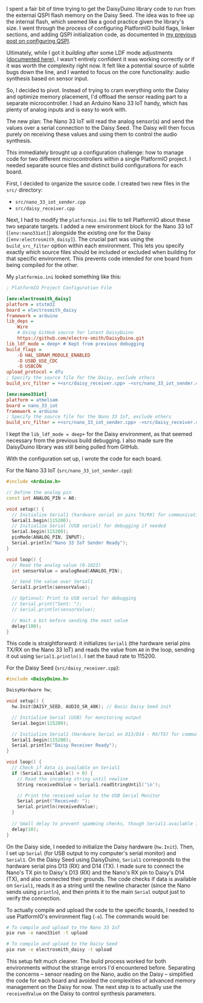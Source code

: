 I spent a fair bit of time trying to get the DaisyDuino library code to run from the external QSPI flash memory on the Daisy Seed. The idea was to free up the internal flash, which seemed like a good practice given the library's size. I went through the process of configuring PlatformIO build flags, linker sections, and adding QSPI initialization code, as documented in [my previous post on configuring QSPI](./2025-04-22-configuring-qspi-for-daisyduino.md).

Ultimately, while I got it *building* after some LDF mode adjustments ([documented here](./2025-04-22-debugging-daisy-build-ldf-mode.md)), I wasn't entirely confident it was working correctly or if it was worth the complexity right now. It felt like a potential source of subtle bugs down the line, and I wanted to focus on the core functionality: audio synthesis based on sensor input.

So, I decided to pivot. Instead of trying to cram everything onto the Daisy and optimize memory placement, I'd offload the sensor reading part to a separate microcontroller. I had an Arduino Nano 33 IoT handy, which has plenty of analog inputs and is easy to work with.

The new plan: The Nano 33 IoT will read the analog sensor(s) and send the values over a serial connection to the Daisy Seed. The Daisy will then focus purely on receiving these values and using them to control the audio synthesis.

This immediately brought up a configuration challenge: how to manage code for two different microcontrollers within a single PlatformIO project. I needed separate source files and distinct build configurations for each board.

First, I decided to organize the source code. I created two new files in the `src/` directory:
- `src/nano_33_iot_sender.cpp`
- `src/daisy_receiver.cpp`

Next, I had to modify the `platformio.ini` file to tell PlatformIO about these two separate targets. I added a new environment block for the Nano 33 IoT (`[env:nano33iot]`) alongside the existing one for the Daisy (`[env:electrosmith_daisy]`). The crucial part was using the `build_src_filter` option within each environment. This lets you specify exactly which source files should be included or excluded when building for that specific environment. This prevents code intended for one board from being compiled for the other.

My `platformio.ini` looked something like this:

```ini
; PlatformIO Project Configuration File

[env:electrosmith_daisy]
platform = ststm32
board = electrosmith_daisy
framework = arduino
lib_deps = 
	Wire
	# Using GitHub source for latest DaisyDuino
	https://github.com/electro-smith/DaisyDuino.git 
lib_ldf_mode = deep+ # Kept from previous debugging
build_flags = 
	-D HAL_SDRAM_MODULE_ENABLED
	-D USBD_USE_CDC
	-D USBCON
upload_protocol = dfu
; Specify the source file for the Daisy, exclude others
build_src_filter = +<src/daisy_receiver.cpp> -<src/nano_33_iot_sender.cpp> -<src/main.cpp>

[env:nano33iot]
platform = atmelsam
board = nano_33_iot
framework = arduino
; Specify the source file for the Nano 33 IoT, exclude others
build_src_filter = +<src/nano_33_iot_sender.cpp> -<src/daisy_receiver.cpp> -<src/main.cpp>
```
I kept the `lib_ldf_mode = deep+` for the Daisy environment, as that seemed necessary from the previous build debugging. I also made sure the DaisyDuino library was still being pulled from GitHub.

With the configuration set up, I wrote the code for each board.

For the Nano 33 IoT (`src/nano_33_iot_sender.cpp`):

```cpp
#include <Arduino.h>

// Define the analog pin
const int ANALOG_PIN = A0;

void setup() {
  // Initialize Serial1 (hardware serial on pins TX/RX) for communication with Daisy
  Serial1.begin(115200);
  // Initialize Serial (USB serial) for debugging if needed
  Serial.begin(115200);
  pinMode(ANALOG_PIN, INPUT);
  Serial.println("Nano 33 IoT Sender Ready");
}

void loop() {
  // Read the analog value (0-1023)
  int sensorValue = analogRead(ANALOG_PIN);

  // Send the value over Serial1
  Serial1.println(sensorValue);

  // Optional: Print to USB serial for debugging
  // Serial.print("Sent: ");
  // Serial.println(sensorValue);

  // Wait a bit before sending the next value
  delay(100);
}
```
This code is straightforward: it initializes `Serial1` (the hardware serial pins TX/RX on the Nano 33 IoT) and reads the value from `A0` in the loop, sending it out using `Serial1.println()`. I set the baud rate to 115200.

For the Daisy Seed (`src/daisy_receiver.cpp`):

```cpp
#include <DaisyDuino.h>

DaisyHardware hw;

void setup() {
  hw.Init(DAISY_SEED, AUDIO_SR_48K); // Basic Daisy Seed init

  // Initialize Serial (USB) for monitoring output
  Serial.begin(115200);

  // Initialize Serial1 (Hardware Serial on D13/D14 - RX/TX) for communication with Nano
  Serial1.begin(115200);
  Serial.println("Daisy Receiver Ready");
}

void loop() {
  // Check if data is available on Serial1
  if (Serial1.available() > 0) {
    // Read the incoming string until newline
    String receivedValue = Serial1.readStringUntil('\n');

    // Print the received value to the USB Serial Monitor
    Serial.print("Received: ");
    Serial.println(receivedValue);
  }
  
  // Small delay to prevent spamming checks, though Serial1.available is non-blocking
  delay(10); 
}
```
On the Daisy side, I needed to initialize the Daisy hardware (`hw.Init`). Then, I set up `Serial` (for USB output to my computer's serial monitor) and `Serial1`. On the Daisy Seed using DaisyDuino, `Serial1` corresponds to the hardware serial pins D13 (RX) and D14 (TX). I made sure to connect the Nano's TX pin to Daisy's D13 (RX) and the Nano's RX pin to Daisy's D14 (TX), and also connected their grounds. The code checks if data is available on `Serial1`, reads it as a string until the newline character (since the Nano sends using `println`), and then prints it to the main `Serial` output just to verify the connection.

To actually compile and upload the code to the specific boards, I needed to use PlatformIO's environment flag (`-e`). The commands would be:

```sh
# To compile and upload to the Nano 33 IoT
pio run -e nano33iot -t upload

# To compile and upload to the Daisy Seed
pio run -e electrosmith_daisy -t upload
```

This setup felt much cleaner. The build process worked for both environments without the strange errors I'd encountered before. Separating the concerns – sensor reading on the Nano, audio on the Daisy – simplified the code for each board and avoided the complexities of advanced memory management on the Daisy for now. The next step is to actually use the `receivedValue` on the Daisy to control synthesis parameters.
